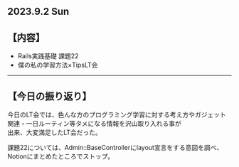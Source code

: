 ## 2023.9.2 Sun
## 【内容】
- Rails実践基礎 課題22
- 僕の私の学習方法×TipsLT会
___
## 【今日の振り返り】

今日のLT会では、色んな方のプログラミング学習に対する考え方やガジェット関連・一日ルーティン等タメになる情報を沢山取り入れる事が  
出来、大変満足したLT会だった。  

課題22については、Admin::BaseControllerにlayout宣言をする意図を調べ、Notionにまとめたところでストップ。
